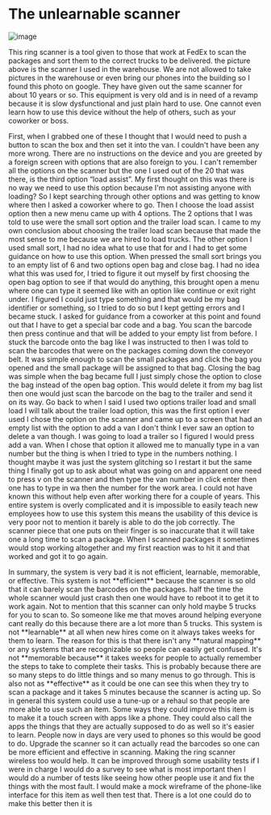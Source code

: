 
# The unlearnable scanner

![image](https://user-images.githubusercontent.com/98436821/168862185-35ee4972-78ff-4b1e-b8b6-3df66e590615.png)

<p>This ring scanner is a tool given to those that work at FedEx to scan the packages and sort them to the correct trucks to be delivered. the picture above is the scanner I used in the warehouse. We are not allowed to take pictures in the warehouse or even bring our phones into the building so I found this photo on google. They have given out the same scanner for about 10 years or so. This equipment is very old and is in need of a revamp because it is slow dysfunctional and just plain hard to use. One cannot even learn how to use this device without the help of others, such as your coworker or boss. 
	<p>First, when I grabbed one of these I thought that I would need to push a button to scan the box and then set it into the van. I couldn't have been any more wrong. There are no instructions on the device and you are greeted by a foreign screen with options that are also foreign to you. I can't remember all the options on the scanner but the one I used out of the 20 that was there, is the third option “load assist”. My first thought on this was there is no way we need to use this option because I'm not assisting anyone with loading? So I kept searching through other options and was getting to know where then I asked a coworker where to go. Then I choose the load assist option then a new menu came up with 4 options. The 2 options that I was told to use were the small sort option and the trailer load scan. I came to my own conclusion about choosing the trailer load scan because that made the most sense to me because we are hired to load trucks. The other option I used small sort, I had no idea what to use that for and I had to get some guidance on how to use this option. When pressed the small sort brings you to an empty list of 6 and two options open bag and close bag. I had no idea what this was used for, I tried to figure it out myself by first choosing the open bag option to see if that would do anything, this brought open a menu where one can type it seemed like with an option like continue or exit right under. I figured I could just type something and that would be my bag identifier or something, so I tried to do so but I kept getting errors and I became stuck. I asked for guidance from a coworker at this point and found out that I have to get a special bar code and a bag. You scan the barcode then press continue and that will be added to your empty list from before. I stuck the barcode onto the bag like I was instructed to then I was told to scan the barcodes that were on the packages coming down the conveyor belt. It was simple enough to scan the small packages and click the bag you opened and the small package will be assigned to that bag. Closing the bag was simple when the bag became full I just simply chose the option to close the bag instead of the open bag option. This would delete it from my bag list then one would just scan the barcode on the bag to the trailer and send it on its way. Go back to when I said I used two options trailer load and small load I will talk about the trailer load option, this was the first option I ever used I chose the option on the scanner and came up to a screen that had an empty list with the option to add a van I don't think I ever saw an option to delete a van though. I was going to load a trailer so I figured I would press add a van. When I chose that option it allowed me to manually type in a van number but the thing is when I tried to type in the numbers nothing. I thought maybe it was just the system glitching so I restart it but the same thing I finally got up to ask about what was going on and apparent one need to press v on the scanner and then type the van number in click enter then one has to type in wa then the number for the work area. I could not have known this without help even after working there for a couple of years. This entire system is overly complicated and it is impossible to easily teach new employees how to use this system this means the usability of this device is very poor not to mention it barely is able to do the job correctly. The scanner piece that one puts on their finger is so inaccurate that it will take one a long time to scan a package. When I scanned packages it sometimes would stop working altogether and my first reaction was to hit it and that worked and got it to go again.

<p>In summary, the system is very bad it is not efficient, learnable, memorable, or effective. This system is not **efficient** because the scanner is so old that it can barely scan the barcodes on the packages. half the time the whole scanner would just crash then one would have to reboot it to get it to work again. Not to mention that this scanner can only hold maybe 5 trucks for you to scan to. So someone like me that moves around helping everyone cant really do this because there are a lot more than 5 trucks. This system is not **learnable** at all when new hires come on it always takes weeks for them to learn. The reason for this is that there isn't any **natural mapping** or any systems that are recognizable so people can easily get confused. It's not **memorable because** it takes weeks for people to actually remember the steps to take to complete their tasks. This is probably because there are so many steps to do little things and so many menus to go through. This is also not as **effective** as it could be one can see this when they try to scan a package and it takes 5 minutes because the scanner is acting up. So in general this system could use a tune-up or a rehaul so that people are more able to use such an item. Some ways they could improve this item is to make it a touch screen with apps like a phone. They could also call the apps the things that they are actually supposed to do as well so it's easier to learn. People now in days are very used to phones so this would be good to do. Upgrade the scanner so it can actually read the barcodes so one can be more efficient and effective in scanning. Making the ring scanner wireless too would help. It can be improved through some usability tests if I were in charge I would do a survey to see what is most important then I would do a number of tests like seeing how other people use it and fix the things with the most fault. I would make a mock wireframe of the phone-like interface for this item as well then test that. There is a lot one could do to make this better then it is 
